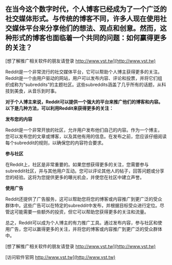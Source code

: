 ## **在当今这个数字时代，个人博客已经成为了一个广泛的社交媒体形式。与传统的博客不同，许多人现在使用社交媒体平台来分享他们的想法、观点和创意。然而，这种形式的博客也面临着一个共同的问题：如何赢得更多的关注？**

[想了解推广相关软件的朋友请登录 http://www.vst.tw](http://www.vst.tw)

Reddit是一个非常流行的社交媒体平台，它可以帮助个人博主获得更多的关注。Reddit是一个由用户驱动的网站，用户可以发布内容、评论和投票，并将它们组织成称为“subreddits”的主题社区。这些subreddits涵盖了几乎所有的话题，从科技到美食，从音乐到时事。

**对于个人博主来说，Reddit可以提供一个强大的平台来推广他们的博客和内容。以下是几种方法，可以利用Reddit来获得更多的关注：**

**发布您的内容**

Reddit是一个非常开放的社区，允许用户发布他们自己的内容。作为一个博主，您可以发布您的文章或博客，以及其他有用的信息。在发布之前，您应该仔细阅读每个subreddit的规则，以确保您的内容符合要求。

**参与社区**

在Reddit上，社区是非常重要的。如果您想获得更多的关注，您需要参与subreddit社区，并与其他用户互动。您可以评论其他人的帖子，回答问题或分享您的经验。这将为您提供更多的曝光机会，并使您在社区中建立声誉。

**使用广告**

Reddit还提供了广告服务，这可以帮助您将您的博客或内容推广到更广泛的受众群体中。这些广告可以在特定的subreddit中发布，并根据目标受众进行定位。尽管这可能需要一些额外的投资，但它可以帮助您获得更多的关注和流量。

总之，Reddit可以成为个人博主的有力推广工具。通过发布内容，参与社区和使用广告，您可以赢得更多的关注，并将您的博客或内容推广到更广泛的受众群体中。

[想了解推广相关软件的朋友请登录 http://www.vst.tw](http://www.vst.tw)


[访问软件官网 http://www.vst.tw](http://www.vst.tw)
